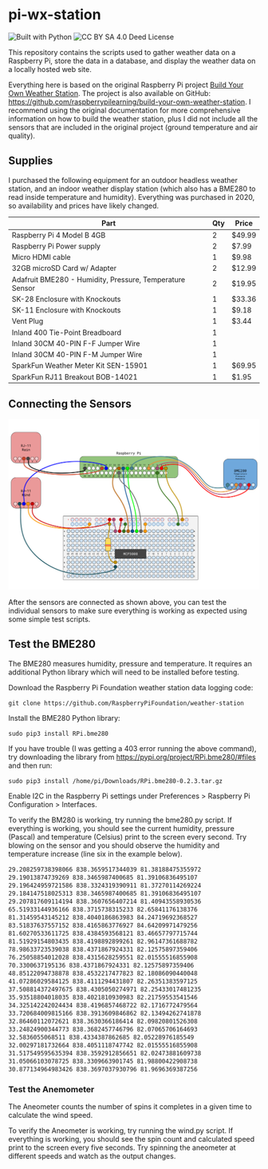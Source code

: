 # pi-wx-station
![Built with Python](https://img.shields.io/badge/Built_with-Python-blue?logo=python)
![CC BY SA 4.0 Deed License](https://img.shields.io/badge/license-CC_BY_SA_4.0_Deed-orange)


This repository contains the scripts used to gather weather data on a Raspberry Pi, store the data in a database, and display the weather data on a locally hosted web site.

Everything here is based on the original Raspberry Pi project [Build Your Own Weather Station](https://projects.raspberrypi.org/en/projects/build-your-own-weather-station).  The project is also available on GitHub: https://github.com/raspberrypilearning/build-your-own-weather-station.  I recommend using the original documentation for more comprehensive information on how to build the weather station, plus I did not include all the sensors that are included in the original project (ground temperature and air quality).

## Supplies
I purchased the following equipment for an outdoor headless weather station, and an indoor weather display station (which also has a BME280 to read inside temperature and humidity).  Everything was purchased in 2020, so availability and prices have likely changed.

| Part | Qty | Price |
| ---- | --- | ----- |
| Raspberry Pi 4 Model B 4GB | 2 | $49.99 |
| Raspberry Pi Power supply | 2 | $7.99 |
| Micro HDMI cable | 1 | $9.98 |
| 32GB microSD Card w/ Adapter | 2 | $12.99 |
| Adafruit BME280 - Humidity, Pressure, Temperature Sensor | 2 | $19.95 |
| SK-28 Enclosure with Knockouts | 1 | $33.36 |
| SK-11 Enclosure with Knockouts | 1 | $9.18 |
| Vent Plug | 1 | $3.44 |
| Inland 400 Tie-Point Breadboard | 1 |  |
| Inland 30CM 40-PIN F-F Jumper Wire | 1 |  |
| Inland 30CM 40-PIN F-M Jumper Wire | 1 |  |
| SparkFun Weather Meter Kit SEN-15901 | 1 | $69.95 |
| SparkFun RJ11 Breakout BOB-14021 | 1 | $1.95 |

## Connecting the Sensors
![Diagram of Sensor Connections](https://github.com/plindstrom/pi-wx-station/blob/main/docs/Connections.svg)

After the sensors are connected as shown above, you can test the individual sensors to make sure everything is working as expected using some simple test scripts.

## Test the BME280
The BME280 measures humidity, pressure and temperature.  It requires an additional Python library which will need to be installed before testing.

Download the Raspberry Pi Foundation weather station data logging code:
```
git clone https://github.com/RaspberryPiFoundation/weather-station
```

Install the BME280 Python library:
```
sudo pip3 install RPi.bme280
```

If you have trouble (I was getting a 403 error running the above command), try downloading the library from https://pypi.org/project/RPi.bme280/#files and then run:
```
sudo pip3 install /home/pi/Downloads/RPi.bme280-0.2.3.tar.gz
```

Enable I2C in the Raspberry Pi settings under Preferences > Raspberry Pi Configuration > Interfaces.

To verify the BM280 is working, try running the bme280.py script.  If everything is working, you should see the current humidity, pressure (Pascal) and temperature (Celsius) print to the screen every second.  Try blowing on the sensor and you should observe the humidity and temperature increase (line six in the example below).
```
29.208259738398066 838.3659517344039 81.38188475355972
29.19013874739269 838.3465987400685 81.39106836495107
29.196424959721586 838.3324319390911 81.37270114269224
29.184147518025313 838.3465987400685 81.39106836495107
29.207817609114194 838.3607656407214 81.40943558930536
65.51933144936166 838.3715738315233 82.65841176138376
81.31459543145212 838.4040186863983 84.24719692368527
83.51837637557152 838.4165863776927 84.64209971479256
81.60270533611725 838.4384593568121 83.46657797715744
81.51929154803435 838.4198892899261 82.96147361688782
78.98633723539038 838.4371867924331 82.12575897359406
76.25058854012028 838.4315628259551 82.01555516855908
70.3300637195136 838.4371867924331 82.12575897359406
48.85122094738878 838.4532217477823 82.18086090440048
41.07286029584125 838.4111294431807 82.26351383597125
37.508814372497675 838.4305050274971 82.25433017481235
35.93518804018035 838.4021810930983 82.21759553541546
34.325142242024434 838.4196857468722 82.1716772479564
33.720684009815166 838.3913609846862 82.13494262741878
32.86460112072621 838.3630366186414 82.09820801526308
33.24824900344773 838.3682457746796 82.07065706164693
32.5836055068511 838.4334387862685 82.05228976185549
32.00297181732664 838.4051118747742 82.01555516855908
31.517549595635394 838.3592912856651 82.02473881609738
31.05066103078725 838.3309663901745 81.98800422908738
30.877134964983426 838.3697037930796 81.9696369387256
```

### Test the Anemometer
The Aneometer counts the number of spins it completes in a given time to calculate the wind speed.

To verify the Aneometer is working, try running the wind.py script.  If everything is working, you should see the spin count and calculated speed print to the screen every five seconds.  Try spinning the aneometer at different speeds and watch as the output changes.
